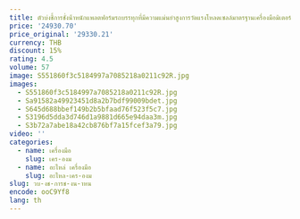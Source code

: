 ```yaml
---
title: ตัวบ่งชี้การชั่งน้ําหนักแพลตฟอร์มรถบรรทุกที่มีความแม่นยําสูงการวัดแรงโหลดเซลล์มาตรฐานเครื่องมือมิเตอร์จอแสดงผลดิจิตอล LED
price: '24930.70'
price_original: '29330.21'
currency: THB
discount: 15%
rating: 4.5
volume: 57
image: S551860f3c5184997a7085218a0211c92R.jpg
images:
  - S551860f3c5184997a7085218a0211c92R.jpg
  - Sa91582a49923451d8a2b7bdf99009bdet.jpg
  - S645d688bbef149b2b5bfaad76f523f5c7.jpg
  - S3196d5dda3d746d1a9881d665e94daa3m.jpg
  - S3b72a7abe18a42cb876bf7a15fcef3a79.jpg
video: ''
categories:
  - name: เครื่องมือ
    slug: เคร-องม
  - name: อะไหล่ เครื่องมือ
    slug: อะไหล-เคร-องม
slug: วบ-งช-การช-งน-าหน
encode: ooC9Yf8
lang: th
---
```

  